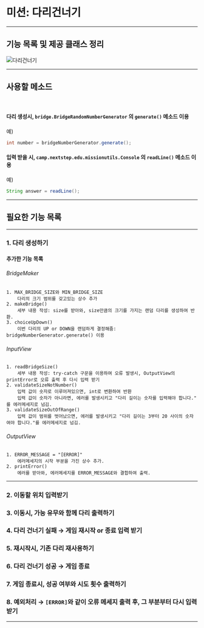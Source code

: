 # 미션: 다리건너기

-------------------
## 기능 목록 및 제공 클래스 정리
![다리건너기](https://user-images.githubusercontent.com/54941130/202209453-f3d26487-10c2-4298-a7c9-629e03267ea9.png)

-------------------
## 사용할 메소드

<br/>

#### 다리 생성시, `bridge.BridgeRandomNumberGenerator` 의 `generate()` 메소드 이용

예) 
``` java
int number = bridgeNumberGenerator.generate();
```

#### 입력 받을 시, `camp.nextstep.edu.missionutils.Console` 의 `readLine()` 메소드 이용

예)
``` java
String answer = readLine();
```

-------------------
## 필요한 기능 목록

-------------------

### 1. 다리 생성하기

#### 추가한 기능 목록
###### BridgeMaker
    1. MAX_BRIDGE_SIZE와 MIN_BRIDGE_SIZE
        다리의 크기 범위를 갖고있는 상수 추가
    2. makeBridge()
        세부 내용 작성: size를 받아와, size만큼의 크기를 가지는 랜덤 다리를 생성하여 반환.
    3. choiceUpDown()
        이번 다리의 UP or DOWN을 랜덤하게 결정해줌: bridgeNumberGenerator.generate() 이용
###### InputView
    1. readBridgeSize()
        세부 내용 작성: try-catch 구문을 이용하여 오류 발생시, OutputView의 printError로 오류 출력 후 다시 입력 받기
    2. validateSizeNotNumber()
        입력 값이 숫자로 이루어져있으면, int로 변환하여 반환
        입력 값이 숫자가 아니라면, 에러를 발생시키고 "다리 길이는 숫자를 입력해야 합니다." 를 에러메세지로 넘김.
    3. validateSizeOutOfRange()
        입력 값이 범위를 벗어났으면, 에러를 발생시키고 "다리 길이는 3부터 20 사이의 숫자여야 합니다."를 에러메세지로 넘김.
###### OutputView
    1. ERROR_MESSAGE = "[ERROR]"
        에러메세지의 시작 부분을 가진 상수 추가.
    2. printError()
        에러를 받아와, 에러메세지를 ERROR_MESSAGE와 결합하여 출력.
-------------------


### 2. 이동할 위치 입력받기
### 3. 이동시, 가능 유무와 함께 다리 출력하기
### 4. 다리 건너기 실패 &rarr; 게임 재시작 or 종료 입력 받기
### 5. 재시작시, 기존 다리 재사용하기
### 6. 다리 건너기 성공 &rarr; 게임 종료
### 7. 게임 종료시, 성공 여부와 시도 횟수 출력하기
### 8. 예외처리 &rarr; `[ERROR]`와 같이 오류 메세지 출력 후, 그 부분부터 다시 입력받기

-------------------